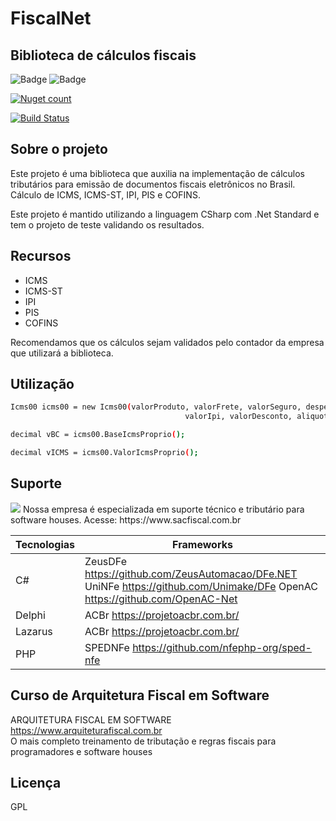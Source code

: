 # FiscalNet
## Biblioteca de cálculos fiscais

![Badge](https://img.shields.io/static/v1?label=csharp&message=language&color=blue&style=for-the-badge&logo=csharp)
![Badge](https://img.shields.io/static/v1?label=.net6&message=framework&color=blue&style=for-the-badge&logo=.net)

[![Nuget count](https://img.shields.io/nuget/v/FiscalNet)](https://www.nuget.org/packages/FiscalNet/2022.6.1)

[![Build Status](https://travis-ci.org/joemccann/dillinger.svg?branch=master)](https://travis-ci.org/joemccann/dillinger)

## Sobre o projeto 
  Este projeto é uma biblioteca que auxilia na implementação de cálculos tributários para emissão de documentos fiscais eletrônicos no Brasil. Cálculo de ICMS, ICMS-ST, IPI, PIS e COFINS.

Este projeto é mantido utilizando a linguagem CSharp com .Net Standard e tem o projeto de teste validando os resultados. 

## Recursos

- ICMS
- ICMS-ST
- IPI
- PIS
- COFINS

Recomendamos que os cálculos sejam validados pelo contador da empresa que utilizará a biblioteca.

## Utilização
```sh
Icms00 icms00 = new Icms00(valorProduto, valorFrete, valorSeguro, despesasAcessorias,
                                       valorIpi, valorDesconto, aliquotaIcmsProprio);

decimal vBC = icms00.BaseIcmsProprio();

decimal vICMS = icms00.ValorIcmsProprio();
```

## Suporte
<img src="https://www.sacfiscal.com.br/biosac64.png">
Nossa empresa é especializada em suporte técnico e tributário para software houses.
Acesse: https://www.sacfiscal.com.br

| Tecnologias | Frameworks |
| ------ | ------ |
| C# | ZeusDFe <https://github.com/ZeusAutomacao/DFe.NET> UniNFe <https://github.com/Unimake/DFe> OpenAC <https://github.com/OpenAC-Net> |
| Delphi | ACBr <https://projetoacbr.com.br/> |
| Lazarus | ACBr <https://projetoacbr.com.br/> |
| PHP | SPEDNFe <https://github.com/nfephp-org/sped-nfe> |


## Curso de Arquitetura Fiscal em Software
ARQUITETURA FISCAL EM SOFTWARE <https://www.arquiteturafiscal.com.br>
<br>O mais completo treinamento de tributação e regras fiscais para programadores e software houses

## Licença

GPL
